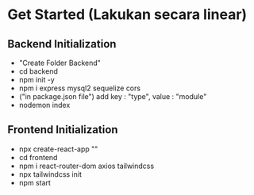 # Get Started (Lakukan secara linear)

## Backend Initialization
- "Create Folder Backend"
- cd backend
- npm init -y
- npm i express mysql2 sequelize cors
- ("in package.json file") add key : "type", value :  "module"
- nodemon index

## Frontend Initialization
- npx create-react-app "<name folder>"
- cd frontend
- npm i react-router-dom axios tailwindcss
- npx tailwindcss init
- npm start
